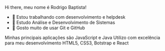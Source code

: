 Hi there, meu nome é Rodrigo Baptista! 


- 🔭 Estou trabalhando com desenvolvimento e helpdesk
- 🌱 Estudo Análise e Desenvolvimento de Sistemas
- 👯 Gosto muito de usar Git e GitHub


Minhas principais aplicações são JavaScript e Java
Utilizo com excelência para meu desenvolvimento HTML5, CSS3, Botstrap e React
